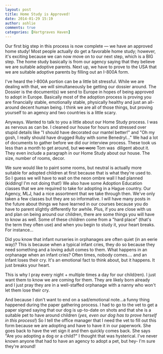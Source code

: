 ```yaml
---
layout: post
title: Home Study is Approved! 
date: 2014-01-29 15:19
author: ashlie
comments: true
categories: [Hartgraves Haven]
---
```

Our first big step in this process is now complete — we have an approved home study! Most people actually do get a favorable home study; however, it's exciting because we can now move on to our next step, which is a BIG step. The home study basically is from our agency saying that they believe we are suitable adoptive parents. Next up, we have to prove to the USA that we are suitable adoptive parents by filling out an I-800A form.

I've heard the I-800A portion can be a little bit stressful. While we are dealing with that, we will simultaneously be getting our dossier around. The Dossier is the document(s) we send to Europe in hopes of being approved to adopt in Europe. Basically most of the adoption process is proving you are financially stable, emotionally stable, physically healthy and just an all-around decent human being. I think we are all of those things, but proving yourself to an agency and two countries is a little scary.

Anyways. Wanted to talk to you a little about our Home Study process. I was as nervous as can be. I cleaned our house for hours and stressed over stupid details like "I should have decorated our mantel better!" and "Oh my gosh, I really should have drugged Ruby with some Benedryl..." We had a lot of documents to gather before we did our interview process. These took us less than a month to get around, but <del>we were</del> Tom was  diligent about it. They even include a paragraph in our Home Study about our house. The size, number of rooms, decor.

We sure would like to paint some rooms, but neutral is actually more suitable for adopted children at first because that is what they're used to. So I guess we will have to wait on the neon ombre wall I had planned (kidding! I'm not doing that!) We also have some Adoption Education classes that we are required to take for adopting in a Hague country. Our Agency, MLJ, had a nice assortment that we take through then. We've only taken a few classes but they are so informative. I will have many posts in the future about things we have learned in our courses because you do have to parent slightly differently for awhile. Plus, if you are close with us and plan on being around our children, there are some things you will have to know as well. Some of these children come from a "hard place" (that's the term they often use) and when you begin to study it, your heart breaks. For instance...

Did you know that infant nurseries in orphanages are often quiet (in an eerie way)? This is because when a typical infant cries, they do so because they need something and a loving adult comes to them. What happens in an orphanage when an infant cries? Often times, nobody comes.... and an infant loses their cry. It's an emotional fact to think about, but it happens. It just breaks your heart.

This is why I pray every night + multiple times a day for our child(ren). I just want them to know we are coming for them. They are likely born already and I just pray they are in a well-staffed orphanage with a nanny who won't let them lose their cry.

And because I don't want to end on a sad/emotional note...a funny thing happened during the paper gathering process. I had to go to the vet to get a paper signed saying that our dog is up-to-date on shots and that she is a suitable pet to have around children (<em>yes, even our dog has to prove herself in this process!</em>) So I tell the office manager that I need the vet to fill out this form because we are adopting and have to have it in our paperwork. She goes back to have the vet sign it and then quickly comes back. She says "Are you adopting a dog or a child?" I thought that was hysterical. I've never known anyone that had to have an agency to adopt a pet, but hey- I'm sure they're around!
